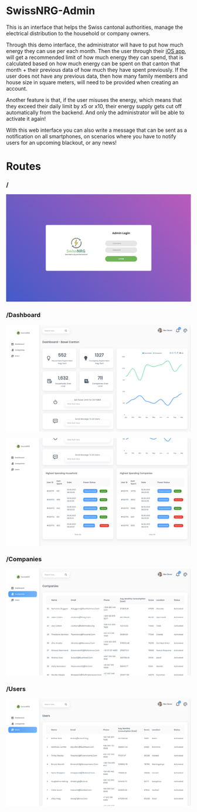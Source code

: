 # SwissNRG-Admin

This is an interface that helps the Swiss cantonal authorities, manage the electrical distribution to the household or company owners. 

Through this demo interface, the administrator will have to put how much energy they can use per each month. Then the user through their <a href="https://github.com/siborax/HackZurichFrontEnd">iOS app</a>, will get a recommended limit of how much energy they can spend, that is calculated based on how much energy can be spent on that canton that month + their previous data of how much they have spent previously. If the user does not have any previous data, then how many family members and house size in square meters, will need to be provided when creating an account. 

Another feature is that, if the user misuses the energy, which means that they exceed their daily limit by x5 or x10, their energy supply gets cut off automatically from the backend. And only the administrator will be able to activate it again! 

With this web interface you can also write a message that can be sent as a notification on all smartphones, on scenarios where you have to notify users for an upcoming blackout, or any news!

# Routes

### /

![Screenshot](./public/screenshots/login.png)

### /Dashboard

![Screenshot](./public/screenshots/dashboard.png)

![Screenshot](./public/screenshots/daashboard1.png)
### /Companies

![Screenshot](./public/screenshots/companies.png)
### /Users

![Screenshot](./public/screenshots/Users.png)
